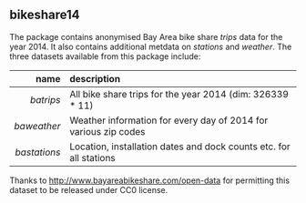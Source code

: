 ## bikeshare14



The package contains anonymised Bay Area bike share *trips* data for the year 2014. It also contains additional metdata on *stations* and *weather*. The three datasets available from this package include:

| name          | description                                                         |
| ------------: | :------------------------------------------------------------------ |
| *batrips*     | All bike share trips for the year 2014 (dim: 326339 * 11)           |
| *baweather*   | Weather information for every day of 2014 for various zip codes     |
| *bastations*  | Location, installation dates and dock counts etc. for all stations  |

Thanks to http://www.bayareabikeshare.com/open-data for permitting this dataset to be released under CC0 license.